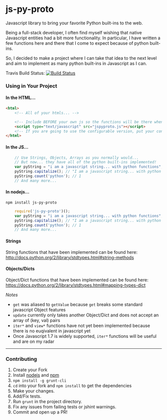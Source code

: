 js-py-proto
===========

Javascript library to bring your favorite Python built-ins to the web.


Being a full-stack developer, I often find myself wishing that native Javascript entities had a bit more functionality.
In particular, I have written a few functions here and there that I come to expect because of python built-ins.

So, I decided to make a project where I can take that idea to the next level and aim to implement as many python built-ins in Javascript as I can.

Travis Build Status: [![Build Status](https://travis-ci.org/spockNinja/js-py-proto.svg?branch=master)](https://travis-ci.org/spockNinja/js-py-proto)

### Using in Your Project

#### In the HTML...
```html
<html>
    <!-- All of your htmls... -->

    <!-- Include BEFORE your own js so the functions will be there when you want them. -->
    <script type="text/javascript" src="jspyproto.js"></script>
    <!-- If you are going to use the configurable version, put your configuration code immediately following. -->
</html>
```

#### In the JS...
```javascript
    // Use Strings, Objects, Arrays as you normally would...
    // But now... they have all of the python built-ins implemented!
    var pyString = "i am a javascript string... with python functions";
    pyString.capitalize(); // "I am a javascript string... with python functions"
    pyString.count('python'); // 1
    // And many more...
```

#### In nodejs...
`npm install js-py-proto`
```javascript
    require('js-py-proto')();
    var pyString = "i am a javascript string... with python functions";
    pyString.capitalize(); // "I am a javascript string... with python functions"
    pyString.count('python'); // 1
    // And many more...
```

#### Strings
String functions that have been implemented can be found here: http://docs.python.org/2/library/stdtypes.html#string-methods

#### Objects/Dicts
Object/Dict functions that have been implemented can be found here: https://docs.python.org/2/library/stdtypes.html#mapping-types-dict

*Notes*
* `get` was aliased to `getValue` because `get` breaks some standard javascript Object features
* `update` currently only takes another Object/Dict and does not accept an array of (key, val) pairs
* `iter*` and `view*` functions have not yet been implemented because there is no euqivalent in javascript yet
* Once Javascript 1.7 is widely supported, `iter*` functions will be useful and are on my radar

****
### Contributing
1. Create your Fork
2. Install [nodejs](http://nodejs.org/) and [npm](https://www.npmjs.org/)
3. `npm install -g grunt-cli`
4. `cd` into your fork and `npm install` to get the dependencies
5. Make your changes.
6. Add/Fix tests.
7. Run `grunt` in the project directory.
8. Fix any issues from failing tests or jshint warnings.
9. Commit and open up a PR!
